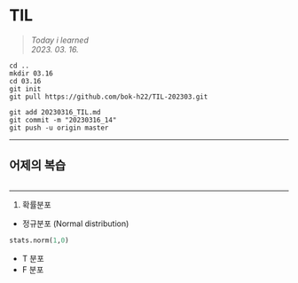# **TIL**
>*Today i learned* \
>*2023. 03. 16.*   

```
cd ..
mkdir 03.16
cd 03.16
git init 
git pull https://github.com/bok-h22/TIL-202303.git

git add 20230316_TIL.md
git commit -m "20230316_14"
git push -u origin master
```
---

**어제의 복습**
- 

```python
```

---
   
1. 확률분포
- 정규분포 (Normal distribution)
```python
stats.norm(1,0)
```

- T 분포
- F 분포
   